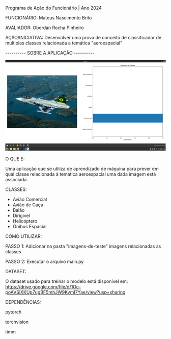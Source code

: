 Programa de Ação do Funcionário | Ano 2024

FUNCIONÁRIO: Mateus Nascimento Brito

AVALIADOR: Oberdan Rocha Pinheiro

AÇÃO/INICIATIVA: Desenvolver uma prova de conceito de classificador de multiplas classes relacionada a temática "aeroespacial"


---------- SOBRE A APLICAÇÃO ----------

![alt text](cover_image.png)

O QUE É:

Uma aplicação que se utiliza de aprendizado de máquina para prever em qual classe relacionada à temática aeroespacial uma dada imagem está associada.

CLASSES:

* Avião Comercial
* Avião de Caça
* Balão
* Dirigivel
* Helicóptero
* Ônibus Espacial

COMO UTILIZAR:

PASSO 1: Adicionar na pasta "imagens-de-teste" imagens relacionadas às classes

PASSO 2: Executar o arquivo main.py

DATASET:

O dataset usado para treinar o modelo está disponível em: https://drive.google.com/file/d/1Oc-poAVSiXKUp7ugBF5mhJW9KvmI7Yae/view?usp=sharing

DEPENDÊNCIAS:

pytorch

torchvision

timm